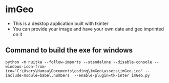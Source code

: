 # imGeo

- This is a desktop application built with tkinter
- You can provide your image and have your own date and geo imprinted on it

## Command to build the exe for windows

```console
python -m nuitka --follow-imports --standalone --disable-console --windows-icon-from-ico="C:\Users\Hamsa\Documents\coding\imGeo\assets\imGeo.ico" --include-module=babel.numbers  --enable-plugin=tk-inter imGeo.py
```
